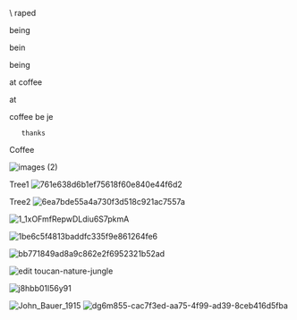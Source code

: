 \ raped

being 

bein 

being

at   coffee

at

coffee
       be je 

       thanks 

Coffee

![images (2)](https://github.com/user-attachments/assets/4904cc69-9f9d-48bf-8683-5a5505253a8b)

Tree1 
![761e638d6b1ef75618f60e840e44f6d2](https://github.com/user-attachments/assets/cfe38605-c65f-4ac5-83c8-600a2205d171)

Tree2
![6ea7bde55a4a730f3d518c921ac7557a](https://github.com/user-attachments/assets/67b087f6-8538-49ac-a13e-3f8ab20f5e77)


![1_1xOFmfRepwDLdiu6S7pkmA](https://github.com/user-attachments/assets/c0a13854-700c-4300-af7c-879466bb23f4)

![1be6c5f4813baddfc335f9e861264fe6](https://github.com/user-attachments/assets/a916894b-78ad-48ec-95a2-159e3a6ae914)

![bb771849ad8a9c862e2f6952321b52ad](https://github.com/user-attachments/assets/5d619dc2-d313-4859-ac88-9b1bfa0015ee)

![edit toucan-nature-jungle](https://github.com/user-attachments/assets/4aa95fbb-d2f0-4be2-acb2-831fd2996a84)

![j8hbb01l56y91](https://github.com/user-attachments/assets/b04de7cc-bd5d-41df-b334-87b925ae1563)


![John_Bauer_1915](https://github.com/user-attachments/assets/e71baa51-ad36-42aa-a225-b46f6b1c850a)
![dg6m855-cac7f3ed-aa75-4f99-ad39-8ceb416d5fba](https://github.com/user-attachments/assets/e3fc2338-a4e7-41a5-b8e4-ad11499a9e1a)
